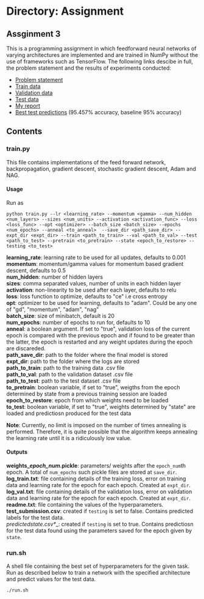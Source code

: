 # Directory: Assignment     

## Assginment 3    

This is a programming assignment in which feedforward neural networks of varying architectures are implemented and are trained in NumPy without the use of frameworks such as TensorFlow. The following links descibe in full, the problem statement and the results of experiments conducted:      

- [Problem statement](https://drive.google.com/file/d/1PpCZIV4hWixnR3RQeWQVui11wfOmfnh_/view?usp=sharing)      
- [Train data](https://drive.google.com/file/d/1gnvCkLc7lfkMqJO8M4sndHdYvZZRSjzU/view?usp=sharing)    
- [Validation data](https://drive.google.com/file/d/1eMGC-zMhVp9wI8V8xuXWP6DxMOUd3-5r/view?usp=sharing)     
- [Test data](https://drive.google.com/file/d/1zFWbPvJ7dze5kICO6xtnd-ggORruY79G/view?usp=sharing)             
- [My report](https://drive.google.com/file/d/1oNV1kge-6_L2fUnDqFHy_sgmUDDsPUi7/view?usp=sharing)     
- [Best test predictions](https://drive.google.com/file/d/1MP-dqGZwUpDFY15z3uHlJgptmTD5mhDZ/view?usp=sharing) (95.457% accuracy, baseline 95% accuracy)     

## Contents   

### train.py

This file contains implementations of the feed forward network, backpropagation, gradient descent, stochastic gradient descent, Adam and NAG. 

#### Usage    

Run as 
```
python train.py --lr <learning_rate> --momentum <gamma> --num_hidden <num_layers> --sizes <num_units> --activation <activation_func> --loss <loss_func> --opt <optimizer> --batch_size <batch_size> --epochs <num_epochs> --anneal <to_anneal>  --save_dir <path_save_dir> --expt_dir <expt_dir> --train <path_to_train> --val <path_to_val> --test <path_to_test> --pretrain <to_pretrain> --state <epoch_to_restore> --testing <to_test>
```


__learning_rate__: learning rate to be used for all updates, defaults to 0.001      
__momentum__: momentum/gamma values for momentum based gradient descent, defaults to 0.5     
__num_hidden__: number of hidden layers       
__sizes__: comma separated values, number of units in each hidden layer      
__activation__: non-linearity to be used after each layer, defaults to relu      
__loss__: loss function to optimize, defaults to "ce" i.e cross entropy           
__opt__: optimizer to be used for learning, defaults to "adam". Could be any one of "gd", "momentum", "adam", "nag"      
__batch_size__: size of minibatch, default is 20      
__num_epochs__: number of epochs to run for, defaults to 10     
__anneal__: a boolean argument. If set to "true", validation loss of the current epoch is compared with the previous epoch and if found to be greater than the latter, the epoch is 	restarted and any weight updates during the epoch are discareded.      
__path_save_dir__: path to the folder where the final model is stored          
__expt_dir__: path to the folder where the logs are stored     
__path_to_train__: path to the training data .csv file    
__path_to_val__: path to the validation dataset .csv file     
__path_to_test__: path to the test dataset .csv file     
__to_pretrain__: boolean variable, if set to "true", weigths from the epoch determined by state from a previous training session are loaded   
__epoch_to_restore__: epoch from which weights need to be loaded     
__to_test__: boolean variable, if set to "true", weights determined by "state" are loaded and predictiosn produced for the test data    


__Note__: Currently, no limit is imposed on the number of times annealing is performed. Therefore, it is quite possible that the algorithm keeps annealing the learning rate until it is a ridiculously low value.     

#### Outputs

__weights\_*epoch_num*.pickle__: parameters/ weights after the ```epoch_num```th epoch. A total of ```num_epochs``` such pickle files are stored at ```save_dir```.    
__log_train.txt__: file containing details of the training loss, error on training data and learning rate for the epoch for each epoch. Created at ```expt_dir```.        
__log_val.txt__: file containing details of the validation loss, error on validation data and learning rate for the epoch for each epoch. Created at ```expt_dir```.        
__readme.txt__: file containing the values of the hyperparameters.     
__test_submission.csv__: created if ```testing``` is set to false. Contains predicted labels for the test data.     
__predicted_*state*.csv*__: created if ```testing``` is set to true. Contains predictiosn for the test data found using the parameters saved for the epoch given by ```state```.     



### run.sh   

A shell file containing the best set of hyperparameters for the given task. Run as described below to train a network with the specified architecture and predict values for the test data.     

```
./run.sh
```    


